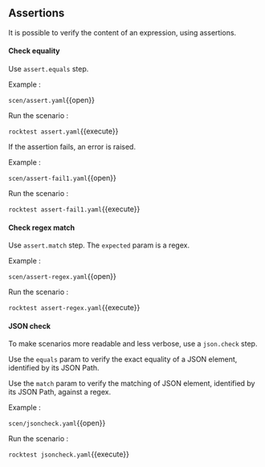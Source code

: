 ## Assertions

It is possible to verify the content of an expression, using assertions.

#### Check equality

Use `assert.equals` step.

Example :

`scen/assert.yaml`{{open}}

Run the scenario :

`rocktest assert.yaml`{{execute}}

If the assertion fails, an error is raised.

Example :

`scen/assert-fail1.yaml`{{open}}

Run the scenario :

`rocktest assert-fail1.yaml`{{execute}}

#### Check regex match

Use `assert.match` step. The `expected` param is a regex.

Example :

`scen/assert-regex.yaml`{{open}}

Run the scenario :

`rocktest assert-regex.yaml`{{execute}}

#### JSON check

To make scenarios more readable and less verbose, use a `json.check` step.

Use the `equals` param to verify the exact equality of a JSON element, identified by its JSON Path.

Use the `match` param to verify the matching of JSON element, identified by its JSON Path,
against a regex.

Example :

`scen/jsoncheck.yaml`{{open}}

Run the scenario :

`rocktest jsoncheck.yaml`{{execute}}



